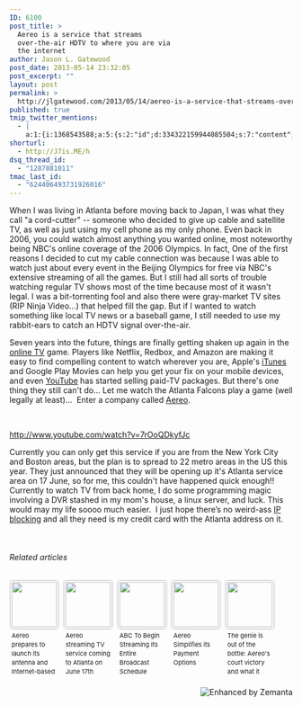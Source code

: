 ```yaml
---
ID: 6100
post_title: >
  Aereo is a service that streams
  over-the-air HDTV to where you are via
  the internet
author: Jason L. Gatewood
post_date: 2013-05-14 23:32:05
post_excerpt: ""
layout: post
permalink: >
  http://jlgatewood.com/2013/05/14/aereo-is-a-service-that-streams-over-the-air-hdtv-to-where-you-are-via-the-internet/
published: true
tmip_twitter_mentions:
  - |
    a:1:{i:1368543588;a:5:{s:2:"id";d:334322159944085504;s:7:"content";s:152:"Here's how I'll be getting TV programs from the USA over the internet LEGALLY starting in June.... <a href='http://goo.gl/tuamm'>http://goo.gl/tuamm</a>";s:4:"user";s:10:"StarrWulfe";s:9:"user_name";s:12:"J L Gatewood";s:3:"img";s:90:"http://a0.twimg.com/profile_images/3566724797/e924132dcca4cf441efe578946b6c9bb_normal.jpeg";}}
shorturl:
  - http://J7is.ME/h
dsq_thread_id:
  - "1287881011"
tmac_last_id:
  - "624406493731926016"
---
```

When I was living in Atlanta before moving back to Japan, I was what they call "a cord-cutter" -- someone who decided to give up cable and satellite TV, as well as just using my cell phone as my only phone. Even back in 2006, you could watch almost anything you wanted online, most noteworthy being NBC's online coverage of the 2006 Olympics. In fact, One of the first reasons I decided to cut my cable connection was because I was able to watch just about every event in the Beijing Olympics for free via NBC's extensive streaming of all the games. But I still had all sorts of trouble watching regular TV shows most of the time because most of it wasn't legal. I was a bit-torrenting fool and also there were gray-market TV sites (RIP Ninja Video...) that helped fill the gap. But if I wanted to watch something like local TV news or a baseball game, I still needed to use my rabbit-ears to catch an HDTV signal over-the-air.

Seven years into the future, things are finally getting shaken up again in the <a class="zem_slink" title="Internet television" href="http://en.wikipedia.org/wiki/Internet_television" rel="wikipedia" target="_blank">online TV</a> game. Players like Netflix, Redbox, and Amazon are making it easy to find compelling content to watch wherever you are, Apple's <a class="zem_slink" title="ITunes" href="http://www.apple.com/itunes/" rel="homepage" target="_blank">iTunes</a> and Google Play Movies can help you get your fix on your mobile devices, and even <a class="zem_slink" title="YouTube" href="http://www.youtube.com/" rel="homepage" target="_blank">YouTube</a> has started selling paid-TV packages. But there's one thing they still can't do... Let me watch the Atlanta Falcons play a game (well legally at least)...  Enter a company called <a href="http://Aereo.com" target="_blank">Aereo</a>.

&nbsp;

http://www.youtube.com/watch?v=7rOoQDkyfJc

Currently you can only get this service if you are from the New York City and Boston areas, but the plan is to spread to 22 metro areas in the US this year. They just announced that they will be opening up it's Atlanta service area on 17 June, so for me, this couldn't have happened quick enough!! Currently to watch TV from back home, I do some programming magic involving a DVR stashed in my mom's house, a linux server, and luck. This would may my life soooo much easier.  I just hope there’s no weird-ass <a class="zem_slink" title="IP address blocking" href="http://en.wikipedia.org/wiki/IP_address_blocking" rel="wikipedia" target="_blank">IP blocking</a> and all they need is my credit card with the Atlanta address on it.

&nbsp;
<h6 class="zemanta-related-title" style="font-size: 1em;">Related articles</h6>
<ul class="zemanta-article-ul zemanta-article-ul-image" style="margin: 0; padding: 0; overflow: hidden;">
	<li class="zemanta-article-ul-li-image zemanta-article-ul-li" style="padding: 0; background: none; list-style: none; display: block; float: left; vertical-align: top; text-align: left; width: 84px; font-size: 11px; margin: 2px 10px 10px 2px;"><a style="box-shadow: 0px 0px 4px #999; padding: 2px; display: block; border-radius: 2px; text-decoration: none;" href="http://thenextweb.com/media/2013/05/14/aereo-prepares-to-launch-its-antenna-and-internet-based-tv-service-in-atlanta-starting-june-17/" target="_blank"><img style="padding: 0; margin: 0; border: 0; display: block; width: 80px; max-width: 100%;" src="http://jlgatewood.com.previewdns.com/wp-content/uploads/2013/05/168778738_80_80.jpg" alt="" /></a><a style="display: block; overflow: hidden; text-decoration: none; line-height: 12pt; height: 80px; padding: 5px 2px 0 2px;" href="http://thenextweb.com/media/2013/05/14/aereo-prepares-to-launch-its-antenna-and-internet-based-tv-service-in-atlanta-starting-june-17/" target="_blank">Aereo prepares to launch its antenna and Internet-based TV service in Atlanta starting June 17</a></li>
	<li class="zemanta-article-ul-li-image zemanta-article-ul-li" style="padding: 0; background: none; list-style: none; display: block; float: left; vertical-align: top; text-align: left; width: 84px; font-size: 11px; margin: 2px 10px 10px 2px;"><a style="box-shadow: 0px 0px 4px #999; padding: 2px; display: block; border-radius: 2px; text-decoration: none;" href="http://www.theverge.com/2013/5/14/4329612/aereo-streaming-tv-service-coming-to-atlanta-on-june-17th" target="_blank"><img style="padding: 0; margin: 0; border: 0; display: block; width: 80px; max-width: 100%;" src="http://jlgatewood.com.previewdns.com/wp-content/uploads/2013/05/168776215_80_80.jpg" alt="" /></a><a style="display: block; overflow: hidden; text-decoration: none; line-height: 12pt; height: 80px; padding: 5px 2px 0 2px;" href="http://www.theverge.com/2013/5/14/4329612/aereo-streaming-tv-service-coming-to-atlanta-on-june-17th" target="_blank">Aereo streaming TV service coming to Atlanta on June 17th</a></li>
	<li class="zemanta-article-ul-li-image zemanta-article-ul-li" style="padding: 0; background: none; list-style: none; display: block; float: left; vertical-align: top; text-align: left; width: 84px; font-size: 11px; margin: 2px 10px 10px 2px;"><a style="box-shadow: 0px 0px 4px #999; padding: 2px; display: block; border-radius: 2px; text-decoration: none;" href="http://consumerist.com/2013/05/13/abc-to-begin-streaming-its-entire-broadcast-schedule-online-but-youll-still-need-to-have-cable/" target="_blank"><img style="padding: 0; margin: 0; border: 0; display: block; width: 80px; max-width: 100%;" src="http://jlgatewood.com.previewdns.com/wp-content/uploads/2013/05/168468259_80_80.jpg" alt="" /></a><a style="display: block; overflow: hidden; text-decoration: none; line-height: 12pt; height: 80px; padding: 5px 2px 0 2px;" href="http://consumerist.com/2013/05/13/abc-to-begin-streaming-its-entire-broadcast-schedule-online-but-youll-still-need-to-have-cable/" target="_blank">ABC To Begin Streaming Its Entire Broadcast Schedule Online (But You'll Still Need To Have Cable)</a></li>
	<li class="zemanta-article-ul-li-image zemanta-article-ul-li" style="padding: 0; background: none; list-style: none; display: block; float: left; vertical-align: top; text-align: left; width: 84px; font-size: 11px; margin: 2px 10px 10px 2px;"><a style="box-shadow: 0px 0px 4px #999; padding: 2px; display: block; border-radius: 2px; text-decoration: none;" href="http://www.technologytell.com/gadgets/120827/aereo-simplifies-its-payment-options/" target="_blank"><img style="padding: 0; margin: 0; border: 0; display: block; width: 80px; max-width: 100%;" src="http://jlgatewood.com.previewdns.com/wp-content/uploads/2013/05/168505597_80_80.jpg" alt="" /></a><a style="display: block; overflow: hidden; text-decoration: none; line-height: 12pt; height: 80px; padding: 5px 2px 0 2px;" href="http://www.technologytell.com/gadgets/120827/aereo-simplifies-its-payment-options/" target="_blank">Aereo Simplifies its Payment Options</a></li>
	<li class="zemanta-article-ul-li-image zemanta-article-ul-li" style="padding: 0; background: none; list-style: none; display: block; float: left; vertical-align: top; text-align: left; width: 84px; font-size: 11px; margin: 2px 10px 10px 2px;"><a style="box-shadow: 0px 0px 4px #999; padding: 2px; display: block; border-radius: 2px; text-decoration: none;" href="http://gigaom.com/2013/04/01/the-genie-is-out-of-the-bottle-aereos-court-victory-and-what-it-means-for-the-tv-business/" target="_blank"><img style="padding: 0; margin: 0; border: 0; display: block; width: 80px; max-width: 100%;" src="http://jlgatewood.com.previewdns.com/wp-content/uploads/2013/05/156738755_80_80.jpg" alt="" /></a><a style="display: block; overflow: hidden; text-decoration: none; line-height: 12pt; height: 80px; padding: 5px 2px 0 2px;" href="http://gigaom.com/2013/04/01/the-genie-is-out-of-the-bottle-aereos-court-victory-and-what-it-means-for-the-tv-business/" target="_blank">The genie is out of the bottle: Aereo's court victory and what it means for the TV business</a></li>
</ul>
<div class="zemanta-pixie" style="margin-top: 10px; height: 15px;"><a class="zemanta-pixie-a" title="Enhanced by Zemanta" href="http://www.zemanta.com/?px"><img class="zemanta-pixie-img" style="border: none; float: right;" src="http://img.zemanta.com/zemified_h.png?x-id=b588d75f-dc38-4391-afa8-c55662a05f8a" alt="Enhanced by Zemanta" /></a></div>